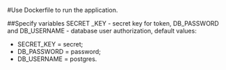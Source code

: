 #Use Dockerfile to run the application. 

##Specify variables SECRET _KEY - secret key for token, DB_PASSWORD and DB_USERNAME - database user authorization, default values: 
- SECRET_KEY = secret;
- DB_PASSWORD = password;
- DB_USERNAME = postgres.
